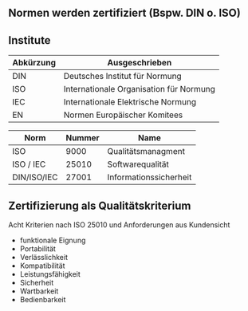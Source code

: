 ## Normen werden zertifiziert (Bspw. DIN o. ISO)

## Institute

| Abkürzung | Ausgeschrieben                          |
| --------- | --------------------------------------- |
| DIN       | Deutsches Institut für Normung          |
| ISO       | Internationale Organisation für Normung |
| IEC       | Internationale Elektrische Normung      |
| EN        | Normen Europäischer Komitees            |


| Norm        | Nummer | Name                   |
| ----------- | ------ | ---------------------- |
| ISO         | 9000   | Qualitätsmanagment     |
| ISO / IEC   | 25010  | Softwarequalität       |
| DIN/ISO/IEC | 27001  | Informationssicherheit |

## Zertifizierung als Qualitätskriterium

Acht Kriterien nach ISO 25010 und Anforderungen aus Kundensicht

- funktionale Eignung 
- Portabilität
- Verlässlichkeit
- Kompatibilität
- Leistungsfähigkeit
- Sicherheit
- Wartbarkeit
- Bedienbarkeit